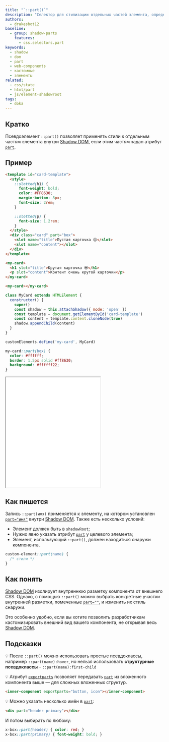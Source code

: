 ```yaml
---
title: "`::part()`"
description: "Селектор для стилизации отдельных частей элемента, определённых через атрибут `part` в Shadow DOM"
authors:
  - drakesbot12
baseline:
  - group: shadow-parts
    features:
      - css.selectors.part
keywords:
  - shadow
  - dom
  - part
  - web-components
  - кастомные
  - элементы
related:
  - css/state
  - html/part
  - js/element-shadowroot
tags:
  - doka
---
```


## Кратко

Псевдоэлемент `::part()` позволяет применять стили к отдельным частям элемента внутри [Shadow DOM](/js/shadowdom/), если этим частям задан атрибут [`part`](/html/part/).

## Пример

```html
<template id="card-template">
  <style>
    ::slotted(h1) {
      font-weight: bold;
      color: #FF8630;
      margin-bottom: 8px;
      font-size: 2rem;
    }

    ::slotted(p) {
      font-size: 1.2rem;
    }
  </style>
  <div class="card" part="box">
    <slot name="title">Пустая карточка 😔</slot>
    <slot name="content"></slot>
  </div>
</template>

<my-card>
  <h1 slot="title">Крутая карточка 😎</h1>
  <p slot="content">Контент очень крутой карточки</p>
</my-card>

<my-card></my-card>
```

```js
class MyCard extends HTMLElement {
  constructor() {
    super()
    const shadow = this.attachShadow({ mode: 'open' })
    const template = document.getElementById('card-template')
    const content = template.content.cloneNode(true)
    shadow.appendChild(content)
  }
}

customElements.define('my-card', MyCard)
```

```css
my-card::part(box) {
  color: #ffffff;
  border: 1.5px solid #ff8630;
  background: #ffffff22;
}
```

<iframe title="Стилизация частей веб-компонента через ::part()" src="demos/basic/" height="350"></iframe>

## Как пишется

Запись `::part(имя)` применяется к элементу, на котором установлен [`part="имя"`](/html/part/) внутри [Shadow DOM](/js/shadowdom/). Также есть несколько условий:

- Элемент должен быть в `shadowRoot`;
- Нужно явно указать атрибут [`part`](/html/part) у целевого элемента;
- Элемент, использующий `::part()`, должен находиться снаружи компонента.

```css
custom-element::part(name) {
  /* стили */
}
```

## Как понять

[Shadow DOM](/js/shadowdom/) изолирует внутреннюю разметку компонента от внешнего CSS. Однако, с помощью `::part()` можно выбрать конкретные участки внутренней разметки, помеченные [`part=""`](/html/part/), и изменить их стиль снаружи.

Это особенно удобно, если вы хотите позволить разработчикам кастомизировать внешний вид вашего компонента, не открывая весь [Shadow DOM](/js/shadowdom/).

## Подсказки

💡 После `::part()` можно использовать простые псевдоклассы, например `::part(name):hover`, но нельзя использовать **структурные псевдоклассы** - `::part(name):first-child`

💡 Атрибут [`exportparts`](/html/exportparts/) позволяет передавать [`part`](/html/part/) из вложенного компонента выше — для сложных вложенных структур.

```html
<inner-component exportparts="button, icon"></inner-component>
```

💡 Можно указать несколько имён в [`part`](/html/part/):

```html
<div part="header primary"></div>
```

И потом выбирать по любому:

```css
x-box::part(header) { color: red; }
x-box::part(primary) { font-weight: bold; }
```
